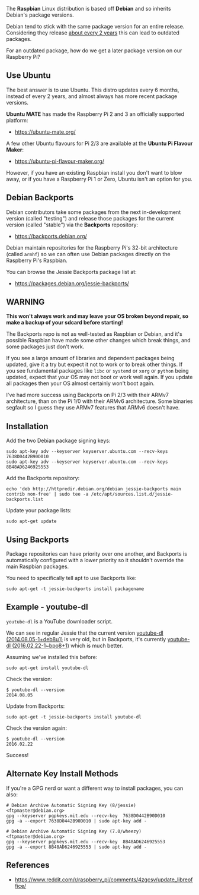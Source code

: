 The **Raspbian** Linux distribution is based off **Debian** and so inherits Debian's package versions.

Debian tend to stick with the same package version for an entire release. Considering they release [about every 2 years](https://en.wikipedia.org/wiki/List_of_Debian_releases#Release_table) this can lead to outdated packages.

For an outdated package, how do we get a later package version on our Raspberry Pi?

## Use Ubuntu

The best answer is to use Ubuntu. This distro updates every 6 months, instead of every 2 years, and almost always has more recent package versions.

**Ubuntu MATE** has made the Raspberry Pi 2 and 3 an officially supported platform:

* https://ubuntu-mate.org/

A few other Ubuntu flavours for Pi 2/3 are available at the **Ubuntu Pi Flavour Maker**:

* https://ubuntu-pi-flavour-maker.org/

However, if you have an existing Raspbian install you don't want to blow away, or if you have a Raspberry Pi 1 or Zero, Ubuntu isn't an option for you.

## Debian Backports

Debian contributors take some packages from the next in-development version (called "testing") and release those packages for the current version (called "stable") via the **Backports** repository:

* https://backports.debian.org/

Debian maintain repositories for the Raspberry Pi's 32-bit architecture (called `armhf`) so we can often use Debian packages directly on the Raspberry Pi's Raspbian.

You can browse the Jessie Backports package list at:

* https://packages.debian.org/jessie-backports/

## WARNING

**This won't always work and may leave your OS broken beyond repair, so make a backup of your sdcard before starting!**

The Backports repo is not as well-tested as Raspbian or Debian, and it's possible Raspbian have made some other changes which break things, and some packages just don't work.

If you see a large amount of libraries and dependent packages being updated, give it a try but expect it not to work or to break other things. If you see fundamental packages like `libc` or `systemd` or `xorg` or `python` being updated, expect that your OS may not boot or work well again. If you update all packages then your OS almost certainly won't boot again.

I've had more success using Backports on Pi 2/3 with their ARMv7 architecture, than on the Pi 1/0 with their ARMv6 architecture. Some binaries segfault so I guess they use ARMv7 features that ARMv6 doesn't have.

## Installation

Add the two Debian package signing keys:

~~~
sudo apt-key adv --keyserver keyserver.ubuntu.com --recv-keys 7638D0442B90D010
sudo apt-key adv --keyserver keyserver.ubuntu.com --recv-keys 8B48AD6246925553
~~~

Add the Backports repository:

~~~
echo 'deb http://httpredir.debian.org/debian jessie-backports main contrib non-free' | sudo tee -a /etc/apt/sources.list.d/jessie-backports.list
~~~

Update your package lists:

~~~
sudo apt-get update
~~~

## Using Backports

Package repositories can have priority over one another, and Backports is automatically configured with a lower priority so it shouldn't override the main Raspbian packages.

You need to specifically tell apt to use Backports like:

~~~
sudo apt-get -t jessie-backports install packagename
~~~

## Example - youtube-dl

`youtube-dl` is a YouTube downloader script.

We can see in regular Jessie that the current version [youtube-dl (2014.08.05-1+deb8u1)](https://packages.debian.org/jessie/web/youtube-dl) is very old, but in Backports, it's currently [youtube-dl (2016.02.22-1~bpo8+1)](https://packages.debian.org/jessie-backports/web/youtube-dl) which is much better.

Assuming we've installed this before:

~~~
sudo apt-get install youtube-dl
~~~

Check the version:

~~~
$ youtube-dl --version
2014.08.05
~~~

Update from Backports:

~~~
sudo apt-get -t jessie-backports install youtube-dl
~~~

Check the version again:

~~~
$ youtube-dl --version
2016.02.22
~~~

Success!

## Alternate Key Install Methods

If you're a GPG nerd or want a different way to install packages, you can also:

~~~
# Debian Archive Automatic Signing Key (8/jessie) <ftpmaster@debian.org>
gpg --keyserver pgpkeys.mit.edu --recv-key  7638D0442B90D010
gpg -a --export 7638D0442B90D010 | sudo apt-key add -

# Debian Archive Automatic Signing Key (7.0/wheezy) <ftpmaster@debian.org>
gpg --keyserver pgpkeys.mit.edu --recv-key  8B48AD6246925553
gpg -a --export 8B48AD6246925553 | sudo apt-key add -
~~~

## References

* https://www.reddit.com/r/raspberry_pi/comments/4zgcsv/update_libreoffice/